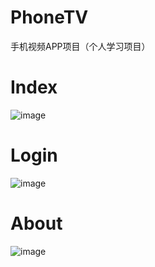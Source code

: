 # PhoneTV
手机视频APP项目（个人学习项目）

# Index

![image](http://github.com/wintonBy/PhoneTV/raw/master/屏幕截图/index.png)

# Login

![image](http://github.com/wintonBy/PhoneTV/raw/master/屏幕截图/login.png)
# About

![image](http://github.com/wintonBy/PhoneTV/raw/master/屏幕截图/about.png)